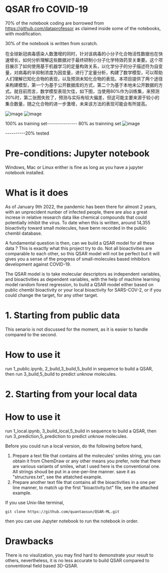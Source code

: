 # QSAR fro COVID-19
70% of the notebook coding are borrowed from https://github.com/dataprofessor as claimed inside some of the notebooks, with modification.

30% of the notebook is written from scratch.

在全球新冠病毒感染人数激增的同时，针对该病毒的小分子化合物活性数据也在快速增长，如何分析理解这些数据对于最终研制小分子化学特效药至关重要。这个项目展示了如何使用基于机器学习的定量构效关系，以化学分子的分子描述符为自变量，对病毒的半抑制浓度为因变量，进行了定量分析，构建了数学模型，可以帮助人们理解已知化合物的表现，以及预测未知化合物的表现。本项目提供了两个途径来构建模型，第一个为基于公开数据库的方式，第二个为基于本地未公开数据的方式。就目前而言，数学模型表现欠佳，如下图，当使用80%作为训练集，来预测20%时，第二张图失败了，预测与实际有较大偏差，但这可能主要来源于较小的集合数量，随之化合物的进一步激增，未来该方法的表现可能会有所提高。

![image](https://user-images.githubusercontent.com/75652473/148683133-8342aa53-e92b-4fc2-bb56-8d1a5ef02eac.png)
![image](https://user-images.githubusercontent.com/75652473/148683515-e270c7b4-61b7-48f7-88fa-2d2080edb611.png)


100% as training set--------------- 80% as trainning set
![image](https://user-images.githubusercontent.com/75652473/148683138-cafaf08c-de90-4930-9d64-45b329345e52.png)

----------20% tested


# Pre-conditions: Jupyter notebook
Windows, Mac or Linux erither is fine as long as you have a jupyter notebook installed.
# What is it does
As of January 9th 2022, the pandemic has been there for almost 2 years, with an unprecident nunber of infected people, there are also a great increse in relative research data like chemical compounds that could potentially inhibit the virus. To date when this is written, around 14,355 bioactivity toward small molecules, have benn recorded in the public chembl database.

A fundamental question is then, can we build a QSAR model for all these data ? This is exactly what this project try to do. Not all bioactivities are comparable to each other, so this QSAR model will not be perfect but it will gives you a sense of the progress of small-molecules based inhibitors development against COVID-19.

The QSAR model is to take molecular descriptors as independent variables,  and bioactivities as dependent variables, with the help of machine learning model random forest regression, to build a QSAR model either based on public chembl bioactivity or your local bioactivity for SARS-COV-2, or if you could change the target, for any other target.

# 1. Starting from public data
This senario is not discussed for the moment, as it is easier to handle compared to the second.
# How to use it
run 1_public.ipynb, 2_build,3_build,5_build in sequence to build a QSAR, then run 3_build,5_build to predict unknow molecules.

# 2. Starting from your local data
# How to use it
run 1_local.ipynb, 3_build_local,5_build in sequence to build a QSAR, then run 3_prediction,5_prediction to predict unknow molecules.

Before you could run a local version, do the following before hand,

1. Prepare a text file that contains all the molecules' smiles string, you can obtain it from ChemDraw or any other means you prefer, note that there are various variants of smiles, what I used here is the conventional one. All strings shoud be put in a one-per-line manner. save it as "structures.txt", see the attatched example.
2. Prepare another text file that contains all the bioactivities in a one per line manner, to match up the first "bioactivity.txt" file, see the attached example.

If you use Unix-like terminal, 
```
git clone https://github.com/quantaosun/QSAR-ML.git
```
then you can use Jupyter notebook to run the notebook in order.
# Drawbacks
There is no visulization, you may find hard to demonstrate your result to others, nevertheless, it is no less accurate to build QSAR compared to conventional field based 3D-QSAR.

